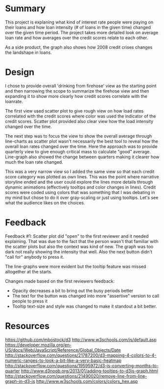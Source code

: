 # Summary
This project is explaning what kind of interest rate people were paying on their loans and how loan intensity (# of loans in the given time) changed over the given time period. The project takes more detailed look on average loan rate and how averages over the credit scores relate to each other.

As a side product, the graph also shows how 2008 credit crises changes the landshape in loans.

# Design
I chose to provide overall 'drinking from firehose' view as the starting point and then narrowing the scope to summarize the firehose view and then expanding it to show more clearly how credit scores correlate with the loanrate.

The first view used scatter plot to give rough view on how load rates correlated with the credit scores where color was used the indicator of the credit scores. Scatter plot provided also clear view how the load intensity changed over the time.

The next step was to focus the view to show the overall average through line-charts as scatter plot wasn't necessarily the best tool to reveal how the overall loan rates changed over the time. Here the approach was to provide quarterly view to give enough critical mass to calculate "good" average. Line-graph also showed the change between quarters making it clearer how much the loan rate changed.

This was a very narrow view so I added the same view so that each credit score category was plotted as own lines. This was the point where narrative storyline ended and the user could explore the lines more details through dynamic animations (effectively tooltips and color changes in lines). Credit scores were coded using colors that was something that I was debating in my mind but chose to do it over gray-scaling or just using tooltips. Let's see what the audience likes on the choices.

# Feedback
Feedback #1:
Scatter plot did "open" to the first reviewer and it needed explaining. That was due to the fact that the person wasn't that familiar with the scatter plots but also the context was kind of new. The graph was too dark not really showing the intensity that well. Also the next button didn't "call for" anybody to press it.

The line-graphs were more evident but the tooltip feature was missed altogether at the starts.

Changes made based on the first reviewers feedback:
- Opacity decreases a bit to bring out the busy periods better
- The text for the button was changed into more "assertive" version to call people to press it
- Tooltip text-size and style was changed to make it standout a bit better.

# Resources
https://github.com/mbostock/d3 http://www.w3schools.com/js/default.asp https://developer.mozilla.org/en-US/docs/Web/JavaScript/Reference/Global_Objects/Date http://stackoverflow.com/questions/21787200/d3-mapping-4-colors-to-4-numeric-ranges-to-look-a-bit-like-a-very-basic-heatmap http://stackoverflow.com/questions/19595972/d3-js-converting-months-to-quarter http://www.d3noob.org/2013/01/adding-tooltips-to-d3js-graph.html http://stackoverflow.com/questions/21490020/remove-line-from-line-graph-in-d3-js http://www.w3schools.com/colors/colors_hex.asp
